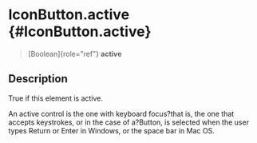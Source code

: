 IconButton.active {#IconButton.active}
=================

> [Boolean]{role="ref"} **active**

Description
-----------

True if this element is active.

An active control is the one with keyboard focus?that is, the one that
accepts keystrokes, or in the case of a?Button, is selected when the
user types Return or Enter in Windows, or the space bar in Mac OS.
